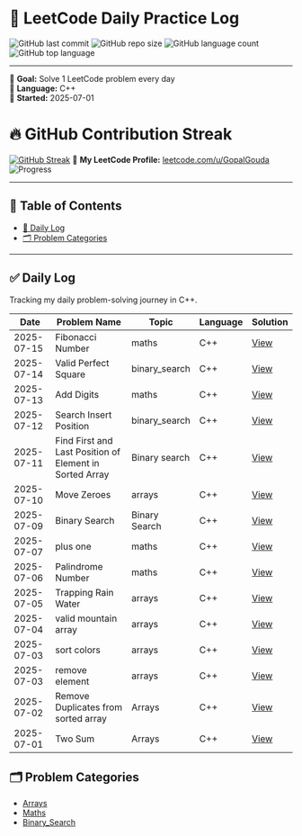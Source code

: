 # 🧠 LeetCode Daily Practice Log

![GitHub last commit](https://img.shields.io/github/last-commit/GopalGouda/leetcode-daily)
![GitHub repo size](https://img.shields.io/github/repo-size/GopalGouda/leetcode-daily)
![GitHub language count](https://img.shields.io/github/languages/count/GopalGouda/leetcode-daily)
![GitHub top language](https://img.shields.io/github/languages/top/GopalGouda/leetcode-daily)

---

📅 **Goal:** Solve 1 LeetCode problem every day  
📌 **Language:** C++  
🚀 **Started:** 2025-07-01  
# 🔥 **GitHub Contribution Streak**  
[![GitHub Streak](https://streak-stats.demolab.com?user=GopalGouda&theme=tokyonight&hide_border=true)](https://git.io/streak-stats)
🔗 **My LeetCode Profile:** [leetcode.com/u/GopalGouda](https://leetcode.com/u/GopalGouda)  
![Progress](https://img.shields.io/badge/Completed-15%2F100-brightgreen)

---

## 📑 Table of Contents

- [🧠 Daily Log](#-leetcode-daily-practice-log)
- [🗂 Problem Categories](#-problem-categories)

---

## ✅ Daily Log

Tracking my daily problem-solving journey in C++.

| Date       | Problem Name       | Topic       | Language | Solution                               |
|------------|--------------------|-------------|----------|----------------------------------------|
| 2025-07-15 | Fibonacci Number | maths | C++ | [View](solutions/maths/509_fibonacci_number.cpp) |
| 2025-07-14 | Valid Perfect Square | binary_search | C++ | [View](solutions/binary_search/367_valid_perfect_square.cpp) |
| 2025-07-13 | Add Digits | maths | C++ | [View](solutions/maths/258_add_digits.cpp) |
| 2025-07-12 | Search Insert Position | binary_search | C++ | [View](solutions/binary_search/035_search_insert_position.cpp) |
| 2025-07-11 | Find First and Last Position of Element in Sorted Array | Binary search | C++ | [View](solutions/binary_search/034_find_first_and_last_position_of_element_in_sorted_array.cpp) |
| 2025-07-10 | Move Zeroes | arrays | C++ | [View](solutions/arrays/283_move_zeroes.cpp) |
| 2025-07-09 | Binary Search | Binary Search | C++ | [View](solutions/binary_search/704_binary_search.cpp) |
| 2025-07-07 | plus one | maths | C++ | [View](solutions/maths/066_plus_one.cpp) |
| 2025-07-06 | Palindrome Number | maths | C++ | [View](solutions/maths/009_palindrome_number.cpp) |
| 2025-07-05 | Trapping Rain Water | arrays | C++ | [View](solutions/arrays/042_trapping_rain_water.cpp) |
| 2025-07-04 | valid mountain array | arrays | C++ | [View](solutions/arrays/941_valid_mountain_array.cpp) |
| 2025-07-03 | sort colors | arrays | C++ | [View](solutions/arrays/075_sort_colors.cpp) |
| 2025-07-03 | remove element | arrays | C++ | [View](solutions/arrays/027_remove_element.cpp) |
| 2025-07-02 | Remove Duplicates from sorted array | Arrays      | C++      | [View](solutions/arrays/026_remove_duplicates.cpp) |
| 2025-07-01 | Two Sum            | Arrays      | C++      | [View](solutions/arrays/001_two_sum.cpp) |


## 🗂 Problem Categories

- [Arrays](solutions/arrays/)
- [Maths](solutions/maths/)
- [Binary_Search](solutions/binary_search/)
